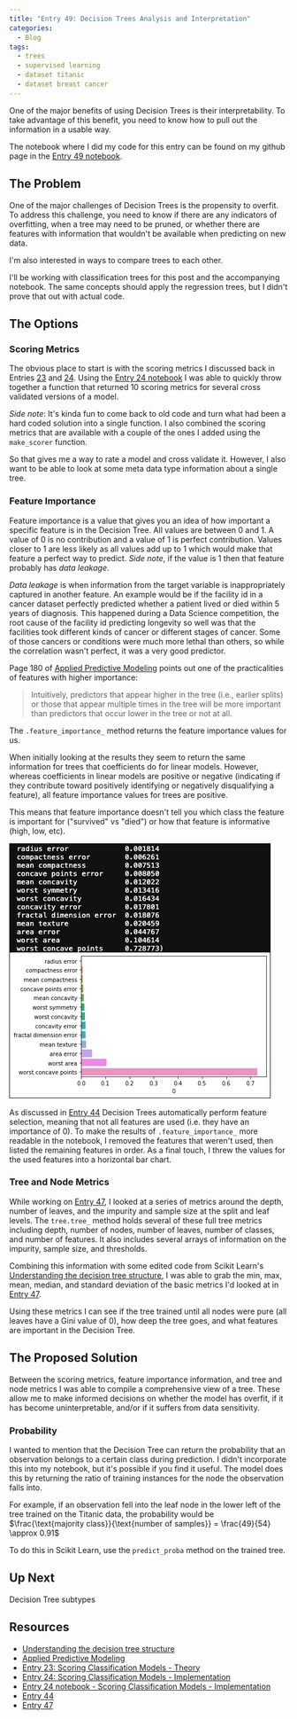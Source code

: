 ```yaml
---
title: "Entry 49: Decision Trees Analysis and Interpretation"
categories:
  - Blog
tags:
  - trees
  - supervised learning
  - dataset titanic
  - dataset breast cancer
---
```


One of the major benefits of using Decision Trees is their interpretability. To take advantage of this benefit, you need to know how to pull out the information in a usable way.

The notebook where I did my code for this entry can be found on my github page in the [Entry 49 notebook](https://github.com/julielinx/datascience_diaries/blob/master/03_supervised_learning/02_tree_based/49a_nb_trees_analysis_interpt.ipynb).

## The Problem

One of the major challenges of Decision Trees is the propensity to overfit. To address this challenge, you need to know if there are any indicators of overfitting, when a tree may need to be pruned, or whether there are features with information that wouldn't be available when predicting on new data.

I'm also interested in ways to compare trees to each other.

I'll be working with classification trees for this post and the accompanying notebook. The same concepts should apply the regression trees, but I didn't prove that out with actual code.

## The Options

### Scoring Metrics

The obvious place to start is with the scoring metrics I discussed back in Entries [23](https://julielinx.github.io/blog/23_class_score_theory/) and [24](https://julielinx.github.io/blog/24_class_score_implement/). Using the [Entry 24 notebook](https://github.com/julielinx/datascience_diaries/blob/master/02_model_eval/24_nb_class_score_implement.ipynb) I was able to quickly throw together a function that returned 10 scoring metrics for several cross validated versions of a model.

*Side note*: It's kinda fun to come back to old code and turn what had been a hard coded solution into a single function. I also combined the scoring metrics that are available with a couple of the ones I added using the `make_scorer` function.

So that gives me a way to rate a model and cross validate it. However, I also want to be able to look at some meta data type information about a single tree.

### Feature Importance

Feature importance is a value that gives you an idea of how important a specific feature is in the Decision Tree. All values are between 0 and 1. A value of 0 is no contribution and a value of 1 is perfect contribution. Values closer to 1 are less likely as all values add up to 1 which would make that feature a perfect way to predict. *Side note*, if the value is 1 then that feature probably has *data leakage*.

*Data leakage* is when information from the target variable is inappropriately captured in another feature. An example would be if the facility id in a cancer dataset perfectly predicted whether a patient lived or died within 5 years of diagnosis. This happened during a Data Science competition, the root cause of the facility id predicting longevity so well was that the facilities took different kinds of cancer or different stages of cancer. Some of those cancers or conditions were much more lethal than others, so while the correlation wasn't perfect, it was a very good predictor.

Page 180 of [Applied Predictive Modeling](https://www.amazon.com/Applied-Predictive-Modeling-Max-Kuhn-ebook/dp/B00K15TZU0) points out one of the practicalities of features with higher importance:

> Intuitively, predictors that appear higher in the tree (i.e., earlier splits) or those that appear multiple times in the tree will be more important than predictors that occur lower in the tree or not at all.

The `.feature_importance_` method returns the feature importance values for us. 

When initially looking at the results they seem to return the same information for trees that coefficients do for linear models. However, whereas coefficients in linear models are positive or negative (indicating if they contribute toward positively identifying or negatively disqualifying a feature), all feature importance values for trees are positive.

This means that feature importance doesn't tell you which class the feature is important for ("survived" vs "died") or how that feature is informative (high, low, etc). 

![Feature importance trees](https://github.com/julielinx/datascience_diaries/blob/master/03_supervised_learning/02_tree_based/images/49a_feature_importance.png?raw=true)

As discussed in [Entry 44](https://julielinx.github.io/blog/44_decision_trees/) Decision Trees automatically perform feature selection, meaning that not all features are used (i.e. they have an importance of 0). To make the results of `.feature_importance_` more readable in the notebook, I removed the features that weren't used, then listed the remaining features in order. As a final touch, I threw the values for the used features into a horizontal bar chart.

### Tree and Node Metrics

While working on [Entry 47](), I looked at a series of metrics around the depth, number of leaves, and the impurity and sample size at the split and leaf levels. The `tree.tree_` method holds several of these full tree metrics including depth, number of nodes, number of leaves, number of classes, and number of features. It also includes several arrays of information on the impurity, sample size, and thresholds.

Combining this information with some edited code from Scikit Learn's [Understanding the decision tree structure](https://scikit-learn.org/stable/auto_examples/tree/plot_unveil_tree_structure.html#), I was able to grab the min, max, mean, median, and standard deviation of the basic metrics I'd looked at in [Entry 47]().

Using these metrics I can see if the tree trained until all nodes were pure (all leaves have a Gini value of 0), how deep the tree goes, and what features are important in the Decision Tree.

## The Proposed Solution

Between the scoring metrics, feature importance information, and tree and node metrics I was able to compile a comprehensive view of a tree. These allow me to make informed decisions on whether the model has overfit, if it has become uninterpretable, and/or if it suffers from data sensitivity.

### Probability

I wanted to mention that the Decision Tree can return the probability that an observation belongs to a certain class during prediction. I didn't incorporate this into my notebook, but it's possible if you find it useful. The model does this by returning the ratio of training instances for the node the observation falls into.

For example, if an observation fell into the leaf node in the lower left of the tree trained on the Titanic data, the probability would be $\frac{\text{majority class}}{\text{number of samples}} = \frac{49}{54} \approx 0.91$

To do this in Scikit Learn, use the `predict_proba` method on the trained tree.

## Up Next

Decision Tree subtypes

## Resources

- [Understanding the decision tree structure](https://scikit-learn.org/stable/auto_examples/tree/plot_unveil_tree_structure.html#)
- [Applied Predictive Modeling](https://www.amazon.com/Applied-Predictive-Modeling-Max-Kuhn-ebook/dp/B00K15TZU0)
- [Entry 23: Scoring Classification Models - Theory](https://julielinx.github.io/blog/23_class_score_theory/)
- [Entry 24: Scoring Classification Models - Implementation](https://julielinx.github.io/blog/24_class_score_implement/)
- [Entry 24 notebook - Scoring Classification Models - Implementation](https://github.com/julielinx/datascience_diaries/blob/master/02_model_eval/24_nb_class_score_implement.ipynb)
- [Entry 44](https://julielinx.github.io/blog/44_decision_trees/)
- [Entry 47]()
